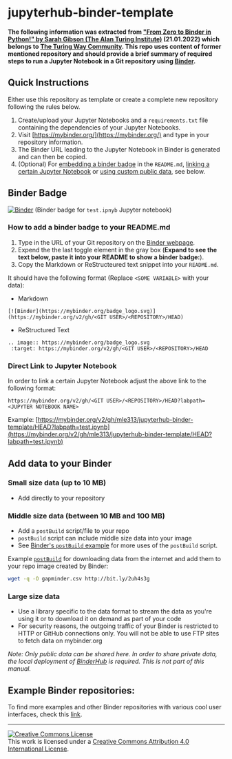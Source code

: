 # jupyterhub-binder-template

**The following information was extracted from ["From Zero to Binder in Python!" by Sarah Gibson (The Alan Turing Institute)](https://github.com/alan-turing-institute/the-turing-way/blob/main/workshops/boost-research-reproducibility-binder/workshop-presentations/zero-to-binder-python.md) (21.01.2022) which belongs to [The Turing Way Community](https://github.com/alan-turing-institute/the-turing-way). This repo uses content of former mentioned repository and should provide a brief summary of required steps to run a Jupyter Notebook in a Git repository using [Binder](https://mybinder.org/).**

## Quick Instructions

Either use this repository as template or create a complete new repository following the rules below.

1. Create/upload your Jupyter Notebooks and a `requirements.txt` file containing the dependencies of your Jupyter Notebooks.
2. Visit [https://mybinder.org/](https://mybinder.org/) and type in your repository information.
3. The Binder URL leading to the Jupyter Notebook in Binder is generated and can then be copied.
4. (Optional) For [embedding a binder badge](#binder-badge) in the `README.md`, [linking a certain Jupyter Notebook](#direct-link-to-jupyter-notebook) or [using custom public data](#add-data-to-your-binder), see below.

## Binder Badge
[![Binder](https://mybinder.org/badge_logo.svg)](https://mybinder.org/v2/gh/mle313/jupyterhub-binder-template/dev?labpath=test.ipynb) (Binder badge for `test.ipnyb` Jupyter notebook)

### How to add a binder badge to your README.md
1. Type in the URL of your Git repository on the [Binder webpage](https://mybinder.org/).
2. Expend the the last toggle element in the gray box (**Expand to see the text below, paste it into your README to show a binder badge:**).
3. Copy the Markdown or ReStructeured text snippet into your `README.md`.

It should have the following format (Replace `<SOME VARIABLE>` with your data):
- Markdown
```
[![Binder](https://mybinder.org/badge_logo.svg)](https://mybinder.org/v2/gh/<GIT USER>/<REPOSITORY>/HEAD)
```
- ReStructured Text
```
.. image:: https://mybinder.org/badge_logo.svg
 :target: https://mybinder.org/v2/gh/<GIT USER>/<REPOSITORY>/HEAD
```

### Direct Link to Jupyter Notebook
In order to link a certain Jupyter Notebook adjust the above link to the following format:
 
`https://mybinder.org/v2/gh/<GIT USER>/<REPOSITORY>/HEAD?labpath=<JUPYTER NOTEBOOK NAME>`
 
Example: [https://mybinder.org/v2/gh/mle313/jupyterhub-binder-template/HEAD?labpath=test.ipynb](https://mybinder.org/v2/gh/mle313/jupyterhub-binder-template/HEAD?labpath=test.ipynb)

## Add data to your Binder

### Small size data (up to 10 MB)
- Add directly to your repository

### Middle size data (between 10 MB and 100 MB)
- Add a `postBuild` script/file  to your repo
- `postBuild` script can include middle size data into your image
- See [Binder's `postBuild` example](https://mybinder.readthedocs.io/en/latest/using/config_files.html#postbuild-run-code-after-installing-the-environment) for more uses of the `postBuild` script.

Example [`postBuild`](https://github.com/mle313/jupyterhub-binder-template/blob/main/postBuild) for downloading data from the internet and add them to your repo image created by Binder:
```bash
wget -q -O gapminder.csv http://bit.ly/2uh4s3g
```

### Large size data
- Use a library specific to the data format to stream the data as you're using it or to download it on demand as part of your code
- For security reasons, the outgoing traffic of your Binder is restricted to HTTP or GitHub connections only. You will not be able to use FTP sites to fetch data on mybinder.org

_Note: Only public data can be shared here. In order to share private data, the local deployment of [BinderHub](https://binderhub.readthedocs.io/en/latest/) is required. This is not part of this manual._

## Example Binder repositories:
To find more examples and other Binder repositories with various cool user interfaces, check this [link](https://mybinder.readthedocs.io/en/latest/examples/sample_repos.html).

---

<a rel="license" href="http://creativecommons.org/licenses/by/4.0/"><img alt="Creative Commons License" style="border-width:0" src="https://i.creativecommons.org/l/by/4.0/88x31.png" /></a><br />This work is licensed under a <a rel="license" href="http://creativecommons.org/licenses/by/4.0/">Creative Commons Attribution 4.0 International License</a>.
